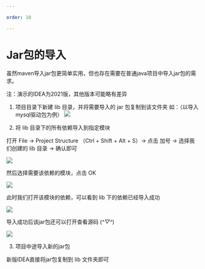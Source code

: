 ```yaml
---

order: 10

---
```


# Jar包的导入

虽然maven导入jar包更简单实用，但也存在需要在普通java项目中导入jar包的需求。

注：演示的IDEA为2021版，其他版本可能略有差异

1. 项目目录下新建 lib 目录，并将需要导入的 jar 包复制到该文件夹
   如：（以导入 mysql驱动包为例）
   ![](https://image.ventix.top/java/2314931117358.png)

2. 将 lib 目录下的所有依赖导入到指定模块

打开 File -> Project Structure （Ctrl + Shift + Alt + S）-> 点击 加号 -> 选择我们创建的 lib 目录 -> 确认即可

![](https://image.ventix.top/java/4916538137524.png)

然后选择需要该依赖的模块，点击 OK 

![](https://image.ventix.top/java/5079139130193.png)

此时我们打开该模块的依赖，可以看到 lib 下的依赖已经导入成功

![](https://image.ventix.top/java/4217641126748.png)

导入成功后该jar包还可以打开查看源码 (*^▽^*) 

![](https://image.ventix.top/java/4686251122502.png)

3. 项目中途导入新的jar包

新版IDEA直接将jar包复制到 lib 文件夹即可
